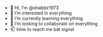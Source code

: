 - 👋 Hi, I’m @shabbir1973
- 👀 I’m interested in everything
- 🌱 I’m currently learning everything
- 💞️ I’m looking to collaborate on everything
- 📫 How to reach me bat signal

<!---
shabbir1973/shabbir1973 is a ✨ special ✨ repository because its `README.md` (this file) appears on your GitHub profile.
You can click the Preview link to take a look at your changes.
--->
